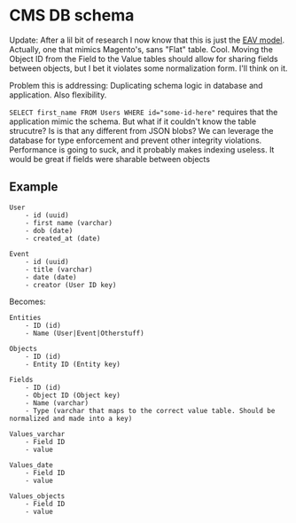# CMS DB schema

Update: After a lil bit of research I now know that this is just the [EAV model](https://en.wikipedia.org/wiki/Entity%E2%80%93attribute%E2%80%93value_model). Actually, one that mimics Magento's, sans "Flat" table. Cool. Moving the Object ID from the Field to the Value tables should allow for sharing fields between objects, but I bet it violates some normalization form. I'll think on it.

Problem this is addressing: Duplicating schema logic in database and application. Also flexibility.

`SELECT first_name FROM Users WHERE id="some-id-here"` requires that the application mimic the schema. But what if it couldn't know the table strucutre? Is is that any different from JSON blobs? We can leverage the database for type enforcement and prevent other integrity violations. Performance is going to suck, and it probably makes indexing useless. It would be great if fields were sharable between objects

## Example

```
User
    - id (uuid)
    - first name (varchar)
    - dob (date)
    - created_at (date)

Event
    - id (uuid)
    - title (varchar)
    - date (date)
    - creator (User ID key)
```

Becomes:

```
Entities
    - ID (id)
    - Name (User|Event|Otherstuff)

Objects
    - ID (id)
    - Entity ID (Entity key)

Fields
    - ID (id)
    - Object ID (Object key)
    - Name (varchar)
    - Type (varchar that maps to the correct value table. Should be normalized and made into a key)

Values_varchar
    - Field ID
    - value

Values_date
    - Field ID
    - value

Values_objects
    - Field ID
    - value
```

